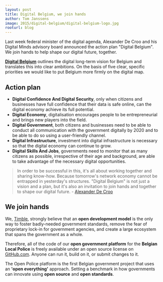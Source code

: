 ```yaml
---
layout: post
title: Digital Belgium, we join hands
author: Tom Janssens
image: 2015/digital-belgium/digital-belgium-logo.jpg
rooturl: blog
---
```


Last week federal minister of the digital agenda, Alexander De Croo and his Digital Minds advisory board announced the action plan "Digital Belgium". We join hands to help shape our digital future, together.

<!--more-->

**[Digital Belgium](http://www.digitalbelgium.be/en)** outlines the digital long-term vision for Belgium and translates this into clear ambitions. On the basis of five clear, specific priorities we would like to put Belgium more firmly on the digital map.

## Action plan

* **Digital Confidence And Digital Security**, only when citizens and businesses have full confidence that their data is safe online, can the digital economy achieve its full potential.
* **Digital Economy**, digitalisation encourages people to be entrepreneurial and brings new players into the field.
* **Digital Government**, both citizens and businesses need to be able to conduct all communication with the government digitally by 2020 and to be able to do so using a user-friendly channel.
* **Digital Infrastructure**, investment into digital infrastructure is necessary so that the digital economy can continue to grow.
* **Digital Skills And Jobs**, governments need to monitor that as many citizens as possible, irrespective of their age and background, are able to take advantage of the necessary digital opportunities.

> In order to be successful in this, it's all about working together and sharing know-how. Because tomorrow's network economy cannot be entrapped in yesterday's structures. "Digital Belgium" is not just a vision and a plan, but it's also an invitation to join hands and together to shape our digital future. - [Alexander De Croo](https://twitter.com/alexanderdecroo)

## We join hands

We, <a href="http://www.timble.net">Timble</a>, strongly believe that an **open development model** is the only way to foster badly-needed government standards, remove the fear of proprietary lock-in for government agencies, and create a large ecosystem that spans the government as a whole.

Therefore, all of the code of our **open government platform** for the **Belgian Local Police** is freely available under an open source license on [GitHub.com](https://github.com/belgianpolice). Anyone can run it, build on it, or submit changes to it.

The Open Police platform is the first Belgian government project that uses an **'open everything'** approach. Setting a benchmark in how governments can innovate using **open source** and **open standards**.
